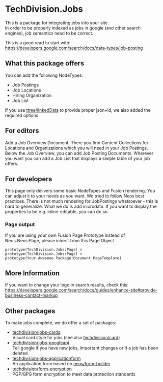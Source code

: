 # TechDivision.Jobs

This is a package for integrating jobs into your site.  
In order to be properly indexed as jobs in google (and other search engines), job semantics need to be correct.  

This is a good read to start with: https://developers.google.com/search/docs/data-types/job-posting 

## What this package offers
You can add the following NodeTypes:
* Job Postings
* Job Locations
* Hiring Organization
* Job List

If you use [ttree/linkedData](https://github.com/ttreeagency/LinkedData) to provide proper json+ld, we also added the required options.

## For editors
Add a Job Overview Document. There you find Content Collections for Locations and Organizations 
which you will need in your Job Postings.  
Below the Job Overview, you can add Job Posting Documents. 
Wherever you want you can add a Job List that displays a simple table of your job offers.

## For developers
This page only delivers some basic NodeTypes and Fusion rendering.
You can adjust it to your needs as you want. We tried to follow Neos best practices.
There is not much rendering for JobPostings whatsoever - this is hard to generalize. What we do is add microdata.
If you want to display the properties to be e.g. inline-editable, you can do so.

### Page output
If you are using your own Fusion Page Prototype instead of Neos.Neos:Page, please inherit from this Page Object
```
prototype(TechDivision.Jobs:Page) >
prototype(TechDivision.Jobs:Page) < prototype(Your.Awesome.Package:Document.PageTemplate)
```
## More Information
If you want to change your logo in search results, check this:
https://developers.google.com/search/docs/guides/enhance-site#provide-business-contact-markup

## Other packages
To make jobs complete, we do offer a set of packages:
* [techdivision/jobs-cards](https://github.com/techdivision/jobs-cards)  
Visual card style for jobs (see also [techdivision/card](https://github.com/techdivision/card))
* [techdivision/jobs-googleapi](https://github.com/techdivision/jobs-googleapi)  
Tell google if you have new jobs, important changes or if a job has been deleted 
* [techdivision/jobs-applicationform](https://github.com/techdivision/jobs-applicationform)  
An application form based on [neos/form-builder](https://github.com/neos/formbuilder)
* [techdivision/form-encryption](https://github.com/techdivision/form-encryption)  
PGP/GPG form encryption to meet data protection standards 

